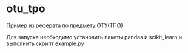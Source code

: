 # otu_tpo

Пример из реферата по предмету ОТУ(ТПО)

Для запуска необходимо установить пакеты pandas и scikit_learn и выполнить скрипт example.py
